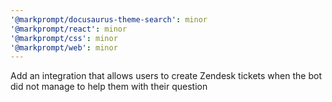 ```yaml
---
'@markprompt/docusaurus-theme-search': minor
'@markprompt/react': minor
'@markprompt/css': minor
'@markprompt/web': minor
---
```


Add an integration that allows users to create Zendesk tickets when the bot did not manage to help them with their question
